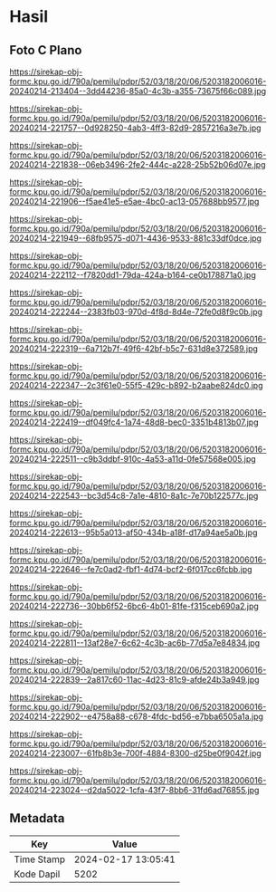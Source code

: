 # Hasil

## Foto C Plano

https://sirekap-obj-formc.kpu.go.id/790a/pemilu/pdpr/52/03/18/20/06/5203182006016-20240214-213404--3dd44236-85a0-4c3b-a355-73675f66c089.jpg

https://sirekap-obj-formc.kpu.go.id/790a/pemilu/pdpr/52/03/18/20/06/5203182006016-20240214-221757--0d928250-4ab3-4ff3-82d9-2857216a3e7b.jpg

https://sirekap-obj-formc.kpu.go.id/790a/pemilu/pdpr/52/03/18/20/06/5203182006016-20240214-221838--06eb3496-2fe2-444c-a228-25b52b06d07e.jpg

https://sirekap-obj-formc.kpu.go.id/790a/pemilu/pdpr/52/03/18/20/06/5203182006016-20240214-221906--f5ae41e5-e5ae-4bc0-ac13-057688bb9577.jpg

https://sirekap-obj-formc.kpu.go.id/790a/pemilu/pdpr/52/03/18/20/06/5203182006016-20240214-221949--68fb9575-d071-4436-9533-881c33df0dce.jpg

https://sirekap-obj-formc.kpu.go.id/790a/pemilu/pdpr/52/03/18/20/06/5203182006016-20240214-222112--f7820dd1-79da-424a-b164-ce0b178871a0.jpg

https://sirekap-obj-formc.kpu.go.id/790a/pemilu/pdpr/52/03/18/20/06/5203182006016-20240214-222244--2383fb03-970d-4f8d-8d4e-72fe0d8f9c0b.jpg

https://sirekap-obj-formc.kpu.go.id/790a/pemilu/pdpr/52/03/18/20/06/5203182006016-20240214-222319--6a712b7f-49f6-42bf-b5c7-631d8e372589.jpg

https://sirekap-obj-formc.kpu.go.id/790a/pemilu/pdpr/52/03/18/20/06/5203182006016-20240214-222347--2c3f61e0-55f5-429c-b892-b2aabe824dc0.jpg

https://sirekap-obj-formc.kpu.go.id/790a/pemilu/pdpr/52/03/18/20/06/5203182006016-20240214-222419--df049fc4-1a74-48d8-bec0-3351b4813b07.jpg

https://sirekap-obj-formc.kpu.go.id/790a/pemilu/pdpr/52/03/18/20/06/5203182006016-20240214-222511--c9b3ddbf-910c-4a53-a11d-0fe57568e005.jpg

https://sirekap-obj-formc.kpu.go.id/790a/pemilu/pdpr/52/03/18/20/06/5203182006016-20240214-222543--bc3d54c8-7a1e-4810-8a1c-7e70b122577c.jpg

https://sirekap-obj-formc.kpu.go.id/790a/pemilu/pdpr/52/03/18/20/06/5203182006016-20240214-222613--95b5a013-af50-434b-a18f-d17a94ae5a0b.jpg

https://sirekap-obj-formc.kpu.go.id/790a/pemilu/pdpr/52/03/18/20/06/5203182006016-20240214-222646--fe7c0ad2-fbf1-4d74-bcf2-6f017cc6fcbb.jpg

https://sirekap-obj-formc.kpu.go.id/790a/pemilu/pdpr/52/03/18/20/06/5203182006016-20240214-222736--30bb6f52-6bc6-4b01-81fe-f315ceb690a2.jpg

https://sirekap-obj-formc.kpu.go.id/790a/pemilu/pdpr/52/03/18/20/06/5203182006016-20240214-222811--13af28e7-6c62-4c3b-ac6b-77d5a7e84834.jpg

https://sirekap-obj-formc.kpu.go.id/790a/pemilu/pdpr/52/03/18/20/06/5203182006016-20240214-222839--2a817c60-11ac-4d23-81c9-afde24b3a949.jpg

https://sirekap-obj-formc.kpu.go.id/790a/pemilu/pdpr/52/03/18/20/06/5203182006016-20240214-222902--e4758a88-c678-4fdc-bd56-e7bba6505a1a.jpg

https://sirekap-obj-formc.kpu.go.id/790a/pemilu/pdpr/52/03/18/20/06/5203182006016-20240214-223007--61fb8b3e-700f-4884-8300-d25be0f9042f.jpg

https://sirekap-obj-formc.kpu.go.id/790a/pemilu/pdpr/52/03/18/20/06/5203182006016-20240214-223024--d2da5022-1cfa-43f7-8bb6-31fd6ad76855.jpg


## Metadata

| Key        | Value               |
| ---------- | ------------------- |
| Time Stamp | 2024-02-17 13:05:41 |
| Kode Dapil | 5202                |



